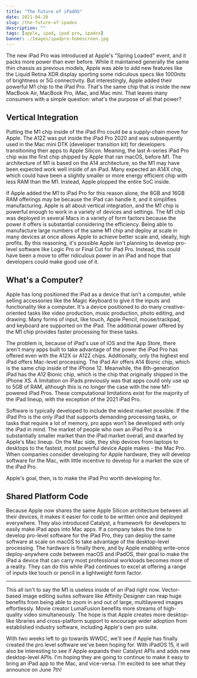 ```yaml
---
title: "The Future of iPadOS"
date: 2021-04-28
slug: /the-future-of-ipados
description: ""
tags: [apple, ipad, ipad pro, ipados]
banner: ./Images/ipadpro-homescreen.jpg
---
```


The new iPad Pro was introduced at Apple's "Spring Loaded" event, and it packs more power than ever before. While it maintained generally the same thin chassis as previous models, Apple was able to add new features like the Liquid Retina XDR display sporting some ridiculous specs like 1000nits of brightness or 5G connectivity. But interestingly, Apple added their powerful M1 chip to the iPad Pro. That's the same chip that is inside the new MacBook Air, MacBook Pro, iMac, and Mac mini. That leaves many consumers with a simple question: what's the purpose of all that power?

## Vertical Integration

Putting the M1 chip inside of the iPad Pro could be a supply-chain move for Apple. The A12Z was put inside the iPad Pro 2020 and was subsequently used in the Mac mini DTK (developer transition kit) for developers transitioning their apps to Apple Silicon. Meaning, the last A-series iPad Pro chip was the first chip  shipped by Apple that ran macOS, before M1. The architecture of M1 is based on the A14 architecture, so the M1 may have been expected work well inside of an iPad. Many expected an A14X chip, which could have been a slightly smaller or more energy efficient chip with less RAM than the M1. Instead, Apple plopped the entire SoC inside.

If Apple added the M1 to iPad Pro for this reason alone, the 8GB and 16GB RAM offerings may be because the iPad can handle it, and it simplifies manufacturing. Apple is all about vertical integration, and the M1 chip is powerful enough to work in a variety of devices and settings. The M1 chip was deployed in several Macs in a variety of form factors because the power it offers is substantial considering the efficiency. Being able to manufacture large numbers of the same M1 chip and deploy at scale in many devices at once allows Apple to achieve better scale and, ideally, high profits. By this reasoning, it's possible Apple isn't planning to develop pro-level software like Logic Pro or Final Cut for iPad Pro. Instead, this could have been a move to offer ridiculous power in an iPad and hope that developers could make good use of it.

## What's a Computer?

Apple has long positioned the iPad as a device that isn't a computer, while selling accessories like the Magic Keyboard to give it the inputs and functionality like a computer. It's a device positioned to do many creative-oriented tasks like video production, music production, photo editing, and drawing. Many forms of input, like touch, Apple Pencil, mouse/trackpad, and keyboard are supported on the iPad. The additional power offered by the M1 chip provides faster processing for these tasks.

The problem is, because of iPad's use of iOS and the App Store, there aren't many apps built to take advantage of the power the iPad Pro has offered even with the A12X or A12Z chips. Additionally, only the highest end iPad offers Mac-level processing. The iPad Air offers A14 Bionic chip, which is the same chip inside of the iPhone 12. Meanwhile, the 8th-generation iPad has the A12 Bionic chip, which is the chip that originally shipped in the iPhone XS. A limitation on iPads previously was that apps could only use up to 5GB of RAM, although this is no longer the case with the new M1-powered iPad Pros. These computational limitations exist for the majority of the iPad lineup, with the exception of the 2021 iPad Pro.

Software is typically developed to include the widest market possible. If the iPad Pro is the only iPad that supports demanding processing tasks, or tasks that require a lot of memory, pro apps won't be developed with only the iPad in mind. The market of people who own an iPad Pro is a substantially smaller market than the iPad market overall, and dwarfed by Apple's Mac lineup. On the Mac side, they ship devices from laptops to desktops to the fastest, most powerful device Apple makes - the Mac Pro. When companies consider developing for Apple hardware, they will develop software for the Mac, with little incentive to develop for a market the size of the iPad Pro.

Apple's goal, then, is to make the iPad Pro worth developing for.

## Shared Platform Code

Because Apple now shares the same Apple Silicon architecture between all their devices, it makes it easier for code to be written once and deployed everywhere. They also introduced Catalyst, a framework for developers to easily make iPad apps into Mac apps. If a company takes the time to develop pro-level software for the iPad Pro, they can deploy the same software at scale on macOS to take advantage of the desktop-level processing. The hardware is finally there, and by Apple enabling write-once deploy-anywhere code between macOS and iPadOS, their goal to make the iPad a device that can carry most professional workloads becomes more of a reality. They can do this while iPad continues to excel at offering a range of inputs like touch or pencil in a lightweight form factor. 

---

This all isn't to say the M1 is useless inside of an iPad right now. Vector-based image editing suites software like Affinity Designer can reap huge benefits from being able to zoom in and out of large, multilayered images effortlessly. Movie creator LumaFusion benefits more streams of high-quality video simultaneously. The hope is that Apple creates more desktop-like libraries and cross-platform support to encourage wider adoption from established industry software, including Apple's own pro suite.

With two weeks left to go towards WWDC, we'll see if Apple has finally created the pro level software we've been hoping for. With iPadOS 15, it will also be interesting to see if Apple expands their Catalyst APIs and adds new desktop-level APIs. I'm hoping they are going to continue to make it easy to bring an iPad app to the Mac, and vice-versa. I'm excited to see what they announce on June 7th!


